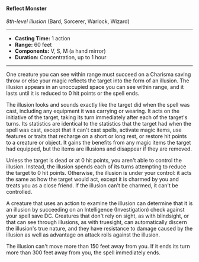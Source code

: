 #### Reflect Monster
*8th-level illusion* (Bard, Sorcerer, Warlock, Wizard)
___
- **Casting Time:** 1 action 
- **Range:** 60 feet 
- **Components:** V, S, M (a hand mirror) 
- **Duration:** Concentration, up to 1 hour 
---
One creature you can see within range must succeed on a Charisma saving throw or else your magic reflects the target into the form of an illusion. The illusion appears in an unoccupied space you can see within range, and it lasts until it is reduced to 0 hit points or the spell ends. 

The illusion looks and sounds exactly like the target did when the spell was cast, including any equipment it was carrying or wearing. It acts on the initiative of the target, taking its turn immediately after each of the target's turns. Its statistics are identical to the statistics that the target had when the spell was cast, except that it can't cast spells, activate magic items, use features or traits that recharge on a short or long rest, or restore hit points to a creature or object. It gains the benefits from any magic items the target had equipped, but the items are illusions and disappear if they are removed.

Unless the target is dead or at 0 hit points, you aren't able to control the illusion. Instead, the illusion spends each of its turns attempting to reduce the target to 0 hit points. Otherwise, the illusion is under your control: it acts the same as how the target would act, except it is charmed by you and treats you as a close friend. If the illusion can't be charmed, it can't be controlled.

A creature that uses an action to examine the illusion can determine that it is an illusion by succeeding on an Intelligence (Investigation) check against your spell save DC. Creatures that don't rely on sight, as with blindsight, or that can see through illusions, as with truesight, can automatically discern the illusion's true nature, and they have resistance to damage caused by the illusion as well as advantage on attack rolls against the illusion. 

The illusion can't move more than 150 feet away from you. If it ends its turn more than 300 feet away from you, the spell immediately ends. 
